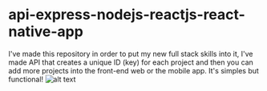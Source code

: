 # api-express-nodejs-reactjs-react-native-app
I've made this repository in order to put my new full stack skills into it, I've made API that creates a unique ID (key) for each project and then you can add more projects into the front-end web or the mobile app. It's simples but functional!
![alt text](https://file.io/8hBDoVbdGXpJ)
